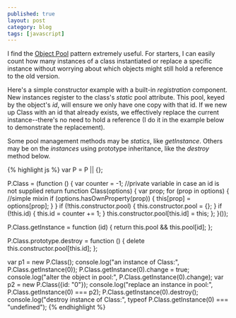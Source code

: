```yaml
---
published: true
layout: post
category: blog
tags: [javascript]
---
```


I find the [Object Pool](http://en.wikipedia.org/wiki/Object_pool_pattern) pattern extremely useful.
For starters, I can easily count how many instances of a class instantiated or replace a specific instance
without worrying about which objects might still hold a reference to the old version.

Here's a simple constructor example with a built-in *registration* component.  New instances register
to the class's *static* pool attribute.  This pool, keyed by the object's _id_, will ensure we only
have one copy with that id.  If we new up Class with an id that already exists, we effectively
replace the current instance--there's no need to hold a reference (I do it in the example below to
demonstrate the replacement).

Some pool management methods may be *statics*, like _getInstance_.  Others may be on the *instances*
using prototype inheritance, like the _destroy_ method below.

{% highlight js %}
var P = P || {};

P.Class = (function () {
    var counter = -1; //private variable in case an id is not supplied
    return function Class(options) {
        var prop;
        for (prop in options) { //simple mixin
            if (options.hasOwnProperty(prop)) {
                this[prop] = options[prop];
            }
        }
        if (!this.constructor.pool) {
            this.constructor.pool = {};
        }
        if (!this.id) {
            this.id = counter += 1;
        }
        this.constructor.pool[this.id] = this;
    };
}());

P.Class.getInstance = function (id) {
    return this.pool && this.pool[id];
};

P.Class.prototype.destroy = function () {
    delete this.constructor.pool[this.id];
};

var p1 = new P.Class();
console.log("an instance of Class:", P.Class.getInstance(0));
P.Class.getInstance(0).change = true;
console.log("alter the object in pool:", P.Class.getInstance(0).change);
var p2 = new P.Class({id: "0"});
console.log("replace an instance in pool:", P.Class.getInstance(0) === p2);
P.Class.getInstance(0).destroy();
console.log("destroy instance of Class:", typeof P.Class.getInstance(0) === "undefined");
{% endhighlight %}

